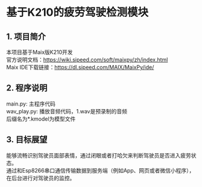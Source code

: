 # 基于K210的疲劳驾驶检测模块

## 1. 项目简介
本项目基于Maix版K210开发  
官方说明文档：https://wiki.sipeed.com/soft/maixpy/zh/index.html  
Maix IDE下载链接：https://dl.sipeed.com/MAIX/MaixPy/ide/  

## 2. 程序说明
main.py: 主程序代码  
wav_play.py: 播放音频代码，1.wav是预录制的音频  
后缀名为*.kmodel为模型文件  

## 3. 目标展望
能够流畅识别驾驶员面部表情，通过闭眼或者打哈欠来判断驾驶员是否进入疲劳状态。  
通过和Esp8266串口通信传输数据到服务端（例如App、网页或者微信小程序），在后台进行对驾驶员的监控。  